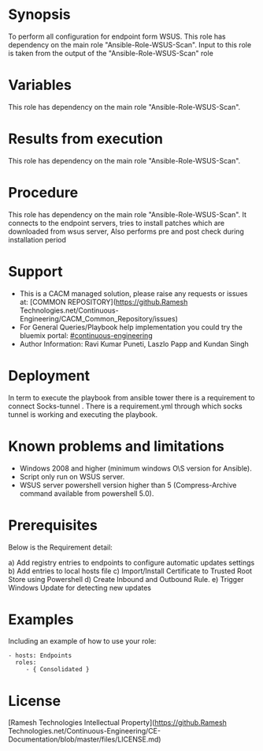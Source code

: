 # Synopsis

To perform all configuration for endpoint form WSUS. This role has dependency on the main role "Ansible-Role-WSUS-Scan". Input to this role is taken from the output of the "Ansible-Role-WSUS-Scan" role

# Variables

 This role has dependency on the main role "Ansible-Role-WSUS-Scan".

# Results from execution

 This role has dependency on the main role "Ansible-Role-WSUS-Scan".
 
# Procedure

 This role has dependency on the main role "Ansible-Role-WSUS-Scan". It connects to the endpoint servers, tries to install patches which are downloaded from wsus server, Also performs pre and post check during installation period
 
# Support

 * This is a CACM managed solution, please raise any requests or issues at: [COMMON REPOSITORY](https://github.Ramesh Technologies.net/Continuous-Engineering/CACM_Common_Repository/issues)
 * For General Queries/Playbook help implementation you could try the bluemix portal: [#continuous-engineering](https://continuous-engineering.eu-de.mybluemix.net/cacm)
 * Author Information: Ravi Kumar Puneti, Laszlo Papp and Kundan Singh

# Deployment

In term to execute the playbook from ansible tower there is a requirement to connect Socks-tunnel . There is a requirement.yml through which socks tunnel is working and executing the playbook.

# Known problems and limitations

  * Windows 2008 and higher (minimum windows O\S version for Ansible).
  * Script only run on WSUS server.
  * WSUS server powershell version higher than 5 (Compress-Archive command available from powershell 5.0).

# Prerequisites

Below is the Requirement detail:

a) Add registry entries to endpoints to configure automatic updates settings 
b) Add entries to local hosts file 
c) Import/Install Certificate to Trusted Root Store using Powershell 
d) Create Inbound and Outbound Rule. 
e) Trigger Windows Update for detecting new updates


# Examples

Including an example of how to use your role:

    - hosts: Endpoints
      roles:
         - { Consolidated }

# License
[Ramesh Technologies Intellectual Property](https://github.Ramesh Technologies.net/Continuous-Engineering/CE-Documentation/blob/master/files/LICENSE.md)
